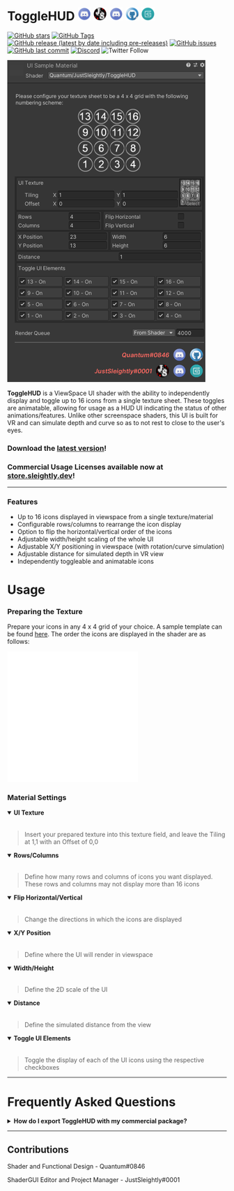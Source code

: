 # ToggleHUD [<img src="https://github.com/JustSleightly/Resources/raw/main/Icons/Discord.png" width="30" height="30">](https://discord.gg/UnuEEQGjn3/ "Quantum's Discord") [<img src="https://github.com/JustSleightly/Resources/raw/main/Icons/JSLogo.png" width="30" height="30">](https://vrc.sleightly.dev/ "JustSleightly") [<img src="https://github.com/JustSleightly/Resources/raw/main/Icons/Discord.png" width="30" height="30">](https://discord.sleightly.dev/ "JustSleightly's Discord") [<img src="https://github.com/JustSleightly/Resources/raw/main/Icons/GitHub.png" width="30" height="30">](https://github.sleightly.dev/ "Github") [<img src="https://github.com/JustSleightly/Resources/raw/main/Icons/Store.png" width="30" height="30">](https://store.sleightly.dev/ "Store")

[![GitHub stars](https://img.shields.io/github/stars/JustSleightly/ToggleHUD)](https://github.com/JustSleightly/ToggleHUD/stargazers) [![GitHub Tags](https://img.shields.io/github/tag/JustSleightly/ToggleHUD)](https://github.com/JustSleightly/ToggleHUD/tags) [![GitHub release (latest by date including pre-releases)](https://img.shields.io/github/v/release/JustSleightly/ToggleHUD?include_prereleases)](https://github.com/JustSleightly/ToggleHUD/releases) [![GitHub issues](https://img.shields.io/github/issues/JustSleightly/ToggleHUD)](https://github.com/JustSleightly/ToggleHUD/issues) [![GitHub last commit](https://img.shields.io/github/last-commit/JustSleightly/ToggleHUD)](https://github.com/JustSleightly/ToggleHUD/commits/main) [![Discord](https://img.shields.io/discord/780192344800362506)](https://discord.sleightly.dev/) ![Twitter Follow](https://img.shields.io/twitter/follow/SleightlyDev?style=social)

![](https://raw.githubusercontent.com/JustSleightly/ToggleHUD/main/Documentation/Images/Material%20Editor.png?token=AR557II54Q3CJSEDMXJDDYTBZ7PSK)

**ToggleHUD** is a ViewSpace UI shader with the ability to independently display and toggle up to 16 icons from a single texture sheet. These toggles are animatable, allowing for usage as a HUD UI indicating the status of other animations/features. Unlike other screenspace shaders, this UI is built for VR and can simulate depth and curve so as to not rest to close to the user's eyes.

### Download the [latest version](https://github.com/JustSleightly/ToggleHUD/releases)!

### Commercial Usage Licenses available now at [store.sleightly.dev](https://store.sleightly.dev/)!

---

### Features

* Up to 16 icons displayed in viewspace from a single texture/material
* Configurable rows/columns to rearrange the icon display
* Option to flip the horizontal/vertical order of the icons
* Adjustable width/height scaling of the whole UI
* Adjustable X/Y positioning in viewspace (with rotation/curve simulation)
* Adjustable distance for simulated depth in VR view
* Independently toggleable and animatable icons

######

# Usage

### Preparing the Texture

Prepare your icons in any 4 x 4 grid of your choice. A sample template can be found [here](https://raw.githubusercontent.com/JustSleightly/ToggleHUD/main/Sample/Textures/UI%20Grid%20Blank.png). The order the icons are displayed in the shader are as follows:

[<img src="https://raw.githubusercontent.com/JustSleightly/ToggleHUD/main/Sample/Textures/UI%20Grid%20Numbered.png" width="300" height="300">](https://github.com/JustSleightly/ToggleHUD/tree/main/Sample/Textures/ "JustSleightly")

### Material Settings

<details open>

  <summary> <strong> UI Texture </strong> </summary>

######

<blockquote>

Insert your prepared texture into this texture field, and leave the Tiling at 1,1 with an Offset of 0,0

</details>

<details open>

  <summary> <strong> Rows/Columns </strong> </summary>

######

<blockquote>

Define how many rows and columns of icons you want displayed. These rows and columns may not display more than 16 icons

</details>

<details open>

  <summary> <strong> Flip Horizontal/Vertical </strong> </summary>

######

<blockquote>

Change the directions in which the icons are displayed

</details>

<details open>

  <summary> <strong> X/Y Position </strong> </summary>

######

<blockquote>

Define where the UI will render in viewspace

</details>

<details open>

  <summary> <strong> Width/Height </strong> </summary>

######

<blockquote>

Define the 2D scale of the UI

</details>

<details open>

  <summary> <strong> Distance </strong> </summary>

######

<blockquote>

Define the simulated distance from the view

</details>

<details open>

  <summary> <strong> Toggle UI Elements </strong> </summary>

######

<blockquote>

Toggle the display of each of the UI icons using the respective checkboxes

</details>

---

# Frequently Asked Questions

<details>

  <summary> <strong> How do I export ToggleHUD with my commercial package? </strong> </summary>

######

<blockquote>

Assuming you have a **commercial license** for ToggleHUD, the shader files can be found at *Assets/Shaders/Quantum/ToggleHUD*. The minimum files to export are the ToggleHUD.shader and the Editor folder, then whatever material and texture you used with it.

</details>


---

## Contributions

Shader and Functional Design - Quantum#0846

ShaderGUI Editor and Project Manager - JustSleightly#0001
